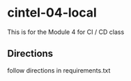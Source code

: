 # cintel-04-local

This is for the Module 4 for CI / CD class 

## Directions

follow directions in requirements.txt